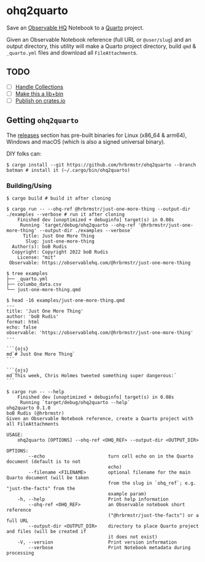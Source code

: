 # ohq2quarto

Save an [Observable HQ](https://observablehq.com) Notebook to a [Quarto](https://quarto.org/) project.

Given an Observable Notebook reference (full URL or `@user/slug`) and an output directory, this utility will make a Quarto project directory, build `qmd` & `_quarto.yml` files and download all `FileAttachment`s.

## TODO

- [ ] [Handle Collections](https://github.com/hrbrmstr/ohq2quarto/issues/2)
- [ ] [Make this a lib+bin](https://github.com/hrbrmstr/ohq2quarto/issues/3)
- [ ] [Publish on crates.io](https://github.com/hrbrmstr/ohq2quarto/issues/4)

## Getting `ohq2quarto`

The [releases](https://github.com/hrbrmstr/ohq2quarto/releases) section has pre-built binaries for Linux (x86\_64 & arm64), Windows and macOS (which is also a signed universal binary).

DIY folks can:

```shell
$ cargo install --git https://github.com/hrbrmstr/ohq2quarto --branch batman # install it (~/.cargo/bin/ohq2quarto)
```

### Building/Using

```shell
$ cargo build # build it after cloning
```

````shell
$ cargo run -- --ohq-ref @hrbrmstr/just-one-more-thing --output-dir ./examples --verbose # run it after cloning
    Finished dev [unoptimized + debuginfo] target(s) in 0.08s
     Running `target/debug/ohq2quarto --ohq-ref '@hrbrmstr/just-one-more-thing' --output-dir ./examples --verbose`
      Title: Just One More Thing
       Slug: just-one-more-thing
  Author(s): boB Rudis
  Copyright: Copyright 2022 boB Rudis
    License: "mit"
 Observable: https://observablehq.com/@hrbrmstr/just-one-more-thing

$ tree examples
├── _quarto.yml
├── columbo_data.csv
└── just-one-more-thing.qmd

$ head -16 examples/just-one-more-thing.qmd
---
title: 'Just One More Thing'
author: 'boB Rudis'
format: html
echo: false
observable: 'https://observablehq.com/@hrbrmstr/just-one-more-thing'
---

```{ojs}
md`# Just One More Thing`
```

```{ojs}
md`This week, Chris Holmes tweeted something super dangerous:`
```
````

```shell
$ cargo run -- --help
    Finished dev [unoptimized + debuginfo] target(s) in 0.08s
     Running `target/debug/ohq2quarto --help`
ohq2quarto 0.1.0
boB Rudis (@hrbrmstr)
Given an Observable Notebook reference, create a Quarto project with all FileAttachments

USAGE:
    ohq2quarto [OPTIONS] --ohq-ref <OHQ_REF> --output-dir <OUTPUT_DIR>

OPTIONS:
        --echo                       turn cell echo on in the Quarto document (default is to not
                                     echo)
        --filename <FILENAME>        optional filename for the main Quarto document (will be taken
                                     from the slug in `ohq_ref`; e.g. "just-the-facts" from the
                                     example param)
    -h, --help                       Print help information
        --ohq-ref <OHQ_REF>          an Observable notebook short reference
                                     ("@hrbrmstr/just-the-facts") or a full URL
        --output-dir <OUTPUT_DIR>    directory to place Quarto project and files (will be created if
                                     it does not exist)
    -V, --version                    Print version information
        --verbose                    Print Notebook metadata during processing
```
